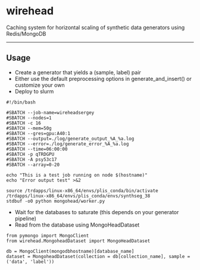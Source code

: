 # wirehead #

Caching system for horizontal scaling of synthetic data generators using Redis/MongoDB

---

## Usage ##

- Create a generator that yields a (sample, label) pair
- Either use the default preprocessing options in generate_and_insert() or customize your own
- Deploy to slurm 

```
#!/bin/bash

#SBATCH --job-name=wireheadsergey
#SBATCH --nodes=1
#SBATCH -c 16
#SBATCH --mem=50g
#SBATCH --gres=gpu:A40:1
#SBATCH --output=./log/generate_output_%A_%a.log
#SBATCH --error=./log/generate_error_%A_%a.log
#SBATCH --time=06:00:00
#SBATCH -p qTRDGPU
#SBATCH -A psy53c17
#SBATCH --array=0-20

echo "This is a test job running on node $(hostname)"
echo "Error output test" >&2

source /trdapps/linux-x86_64/envs/plis_conda/bin/activate /trdapps/linux-x86_64/envs/plis_conda/envs/synthseg_38
stdbuf -o0 python mongohead/worker.py
```

- Wait for the databases to saturate (this depends on your generator pipeline)
- Read from the database using MongoHeadDataset

```
from pymongo import MongoClient
from wirehead.MongoheadDataset import MongoHeadDataset

db = MongoClient(mongodbhostname)[database_name]
dataset = MongoheadDataset(collection = db[collection_name], sample = ('data', 'label'))
```
